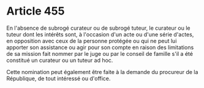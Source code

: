 # Article 455

En l'absence de subrogé curateur ou de subrogé tuteur, le curateur ou le tuteur dont les intérêts sont, à l'occasion d'un acte ou d'une série d'actes, en opposition avec ceux de la personne protégée ou qui ne peut lui apporter son assistance ou agir pour son compte en raison des limitations de sa mission fait nommer par le juge ou par le conseil de famille s'il a été constitué un curateur ou un tuteur ad hoc.

Cette nomination peut également être faite à la demande du procureur de la République, de tout intéressé ou d'office.
